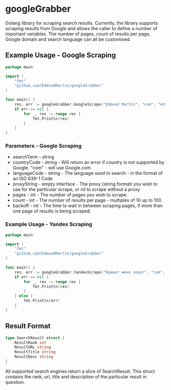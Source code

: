 # googleGrabber
Golang library for scraping search results. Currently, the library supports scraping results from Google and allows the caller to define a number of important variables. The number of pages, count of results per page, Google domain and search language can all be customised.

## Example Usage - Google Scraping
```go
package main

import (
	"fmt"
	"github.com/EdmundMartin/googleGrabber"
)

func main() {
	res, err := googleGrabber.GoogleScrape("Edmund Martin", "com", "en", nil, 1, 10, 10)
	if err == nil {
		for _, res := range res {
			fmt.Println(res)
		}
	}
}
```
### Parameters - Google Scraping
* searchTerm - string
* countryCode - string - Will return an error if country is not supported by Google. "com" - will use Google.com
* languageCode - string - The language used to search - in the format of an ISO 639-1 Code
* proxyString - empty interface - The proxy (string format) you wish to use for the particular scrape, or nil to scrape without a proxy
* pages - int - The number of pages you wish to scrape.
* count - int - The number of results per page - multiples of 10 up to 100.
* backoff - int - The time to wait in between scraping pages, if more than one page of results is being scraped.
### Example Usage - Yandex Scraping
```go
package main

import (
	"fmt"
	"github.com/EdmundMartin/googleGrabber"
)

func main() {
	res, err := googleGrabber.YandexScrape("Привет меня зовут", "com", "10393", nil, 1, 30, 20)
	if err == nil {
		for _, res := range res {
			fmt.Println(res)
		}
	} else {
		fmt.Println(err)
	}
}
```
## Result Format
```go
type SearchResult struct {
	ResultRank int
	ResultURL string
	ResultTitle string
	ResultDesc string
}
```
All supported search engines return a slice of SearchResult. This struct contains the rank, url, title and description of the particular result in question.
